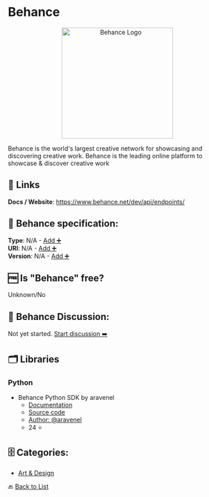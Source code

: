 # Behance
<p align="center">
    <img width="256" src="https://raw.githubusercontent.com/apis-list/apis-list/main/apis/behance/logo_256x256.png" alt="Behance Logo"/>
</p>
Behance is the world's largest creative network for showcasing and discovering creative work. Behance is the leading online platform to showcase & discover creative work

##  🔗 Links
**Docs / Website**: https://www.behance.net/dev/api/endpoints/

## 🧬 Behance specification:
**Type**: N/A - [Add ➕](https://github.com/apis-list/apis-list/edit/main/apis-list.yaml)  
**URI**: N/A - [Add ➕](https://github.com/apis-list/apis-list/edit/main/apis-list.yaml)  
**Version**: N/A - [Add ➕](https://github.com/apis-list/apis-list/edit/main/apis-list.yaml)

## 🆓 Is "Behance" free?
Unknown/No  

## 💬 Behance Discussion:
Not yet started. [Start discussion ➡️](https://github.com/apis-list/apis-list/discussions/new)

## 🗂️ Libraries
### Python
- Behance Python SDK by aravenel
    - [Documentation](https://www.behance.net/dev/api/libraries)
    - [Source code](https://github.com/aravenel/behance_python)
    - [Author: @aravenel](https://github.com/aravenel)
    - 24 ⭐


## 🗄️ Categories:
- [Art & Design](https://github.com/apis-list/apis-list#art--design-)

🔙  [Back to List](https://github.com/apis-list/apis-list)
